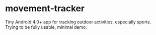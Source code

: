 # movement-tracker

Tiny Android 4.0+ app for tracking outdoor activities, especially sports. Trying to be fully usable, minimal demo.
